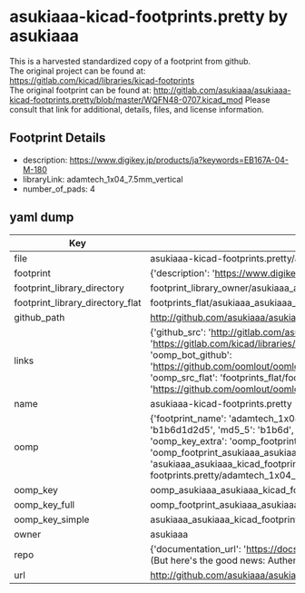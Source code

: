 # asukiaaa-kicad-footprints.pretty by asukiaaa  
This is a harvested standardized copy of a footprint from github.  
The original project can be found at:  
https://gitlab.com/kicad/libraries/kicad-footprints  
The original footprint can be found at:
http://gitlab.com/asukiaaa/asukiaaa-kicad-footprints.pretty/blob/master/WQFN48-0707.kicad_mod
Please consult that link for additional, details, files, and license information.  
## Footprint Details
* description: https://www.digikey.jp/products/ja?keywords=EB167A-04-M-180  
* libraryLink: adamtech_1x04_7.5mm_vertical  
* number_of_pads: 4  
## yaml dump  
| Key | Value |  
| --- | --- |  
| file | asukiaaa-kicad-footprints.pretty/adamtech_1x04_7.5mm_vertical.kicad_mod |  
| footprint | {'description': 'https://www.digikey.jp/products/ja?keywords=EB167A-04-M-180', 'libraryLink': 'adamtech_1x04_7.5mm_vertical', 'number_of_pads': 4} |  
| footprint_library_directory | footprint_library_owner/asukiaaa_asukiaaa-kicad-footprints.pretty |  
| footprint_library_directory_flat | footprints_flat/asukiaaa_asukiaaa_kicad_footprints_adamtech_1x04_7_5mm_vertical/working |  
| github_path | http://github.com/asukiaaa/asukiaaa-kicad-footprints.pretty/blob/master/adamtech_1x04_7.5mm_vertical.kicad_mod |  
| links | {'github_src': 'http://gitlab.com/asukiaaa/asukiaaa-kicad-footprints.pretty/blob/master/WQFN48-0707.kicad_mod', 'github_src_repo': 'https://gitlab.com/kicad/libraries/kicad-footprints', 'oomp_bot': 'footprints/asukiaaa_asukiaaa_kicad_footprints_adamtech_1x04_7_5mm_vertical/working', 'oomp_bot_github': 'https://github.com/oomlout/oomlout_oomp_footprint_bot/tree/main/footprints/asukiaaa_asukiaaa_kicad_footprints_adamtech_1x04_7_5mm_vertical/working', 'oomp_src_flat': 'footprints_flat/footprints_flat/asukiaaa_asukiaaa_kicad_footprints_adamtech_1x04_7_5mm_vertical/working', 'oomp_src_flat_github': 'https://github.com/oomlout/oomlout_oomp_footprint_src/tree/main/footprints_flat/asukiaaa_asukiaaa_kicad_footprints_adamtech_1x04_7_5mm_vertical/working'} |  
| name | asukiaaa-kicad-footprints.pretty |  
| oomp | {'footprint_name': 'adamtech_1x04_7_5mm_vertical', 'library_name': 'asukiaaa_kicad_footprints', 'md5': 'b1b6d1d2d5944e566880c3d67ad71e1a', 'md5_10': 'b1b6d1d2d5', 'md5_5': 'b1b6d', 'md5_6': 'b1b6d1', 'oomp_key': 'oomp_asukiaaa_asukiaaa_kicad_footprints_adamtech_1x04_7_5mm_vertical', 'oomp_key_extra': 'oomp_footprint_asukiaaa_asukiaaa_kicad_footprints_adamtech_1x04_7_5mm_vertical', 'oomp_key_full': 'oomp_footprint_asukiaaa_asukiaaa_kicad_footprints_adamtech_1x04_7_5mm_vertical_b1b6d1', 'oomp_key_simple': 'asukiaaa_asukiaaa_kicad_footprints_adamtech_1x04_7_5mm_vertical', 'original_filename': 'asukiaaa-kicad-footprints.pretty/adamtech_1x04_7.5mm_vertical.kicad_mod', 'owner_name': 'asukiaaa'} |  
| oomp_key | oomp_asukiaaa_asukiaaa_kicad_footprints_adamtech_1x04_7_5mm_vertical |  
| oomp_key_full | oomp_footprint_asukiaaa_asukiaaa_kicad_footprints_adamtech_1x04_7_5mm_vertical |  
| oomp_key_simple | asukiaaa_asukiaaa_kicad_footprints_adamtech_1x04_7_5mm_vertical |  
| owner | asukiaaa |  
| repo | {'documentation_url': 'https://docs.github.com/rest/overview/resources-in-the-rest-api#rate-limiting', 'message': "API rate limit exceeded for 84.66.173.59. (But here's the good news: Authenticated requests get a higher rate limit. Check out the documentation for more details.)"} |  
| url | http://github.com/asukiaaa/asukiaaa-kicad-footprints.pretty |  

